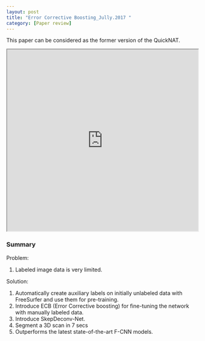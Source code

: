 ```yaml
---
layout: post
title: "Error Corrective Boosting_Jully.2017 "
category: [Paper review]
---
```

This paper can be considered as the former version of the QuickNAT.
<iframe src="https://drive.google.com/file/d/1RVK9ipYZvVa2BlB3P4VPjyhuIOxMn7S0/preview" width="100%" height="480"></iframe>

### Summary
Problem:
1. Labeled image data is very limited.


Solution:
1. Automatically create auxiliary labels on initially unlabeled data with FreeSurfer and use them for pre-training.
2. Introduce ECB (Error Corrective boosting) for fine-tuning the network with manually labeled data.
3. Introduce SkepDeconv-Net.
4. Segment a 3D scan in 7 secs
5. Outperforms the latest state-of-the-art F-CNN models.
